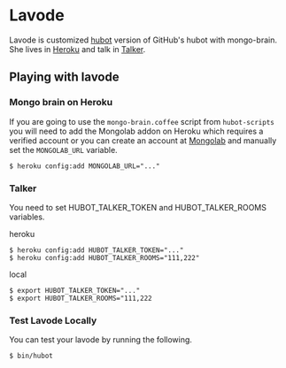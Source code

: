 # Lavode

Lavode is customized [hubot][hubot] version of GitHub's hubot with mongo-brain.
She lives in [Heroku][heroku] and talk in [Talker][talker].

[heroku]: http://www.heroku.com
[talker]: http://talkerapp.com
[hubot]: http://hubot.github.com

## Playing with lavode

### Mongo brain on Heroku

If you are going to use the `mongo-brain.coffee` script from `hubot-scripts`
you will need to add the Mongolab addon on Heroku which requires a verified
account or you can create an account at [Mongolab][mongolab] and manually
set the `MONGOLAB_URL` variable.

    $ heroku config:add MONGOLAB_URL="..."

[mongolab]: https://mongolab.com/

### Talker

You need to set HUBOT_TALKER_TOKEN and HUBOT_TALKER_ROOMS variables.

heroku

    $ heroku config:add HUBOT_TALKER_TOKEN="..."
    $ heroku config:add HUBOT_TALKER_ROOMS="111,222"

local

    $ export HUBOT_TALKER_TOKEN="..."
    $ export HUBOT_TALKER_ROOMS="111,222

### Test Lavode Locally

You can test your lavode by running the following.

    $ bin/hubot 
